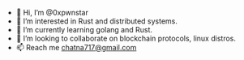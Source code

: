 - 👋 Hi, I’m @0xpwnstar
- 👀 I’m interested in Rust and distributed systems.
- 🌱 I’m currently learning golang and Rust.
- 💞️ I’m looking to collaborate on blockchain protocols, linux distros.
- 📫  Reach me chatna717@gmail.com

<!---
0xpwnstar/0xpwnstar is a ✨ special ✨ repository because its `README.md` (this file) appears on your GitHub profile.
You can click the Preview link to take a look at your changes.
--->
